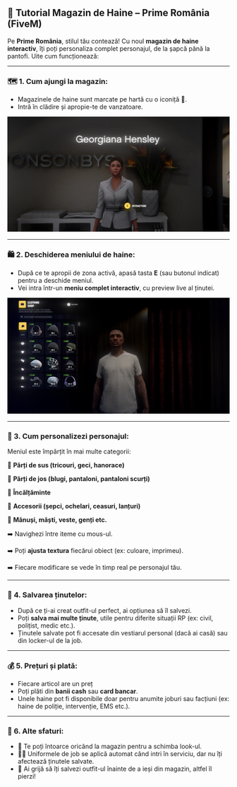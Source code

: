 ## 👕 Tutorial Magazin de Haine – Prime România (FiveM)

Pe **Prime România**, stilul tău contează! Cu noul **magazin de haine interactiv**, îți poți personaliza complet personajul, de la șapcă până la pantofi. Uite cum funcționează:

---

### 🗺️ 1. Cum ajungi la magazin:

* Magazinele de haine sunt marcate pe hartă cu o iconiță 👕.
* Intră în clădire și apropie-te de vanzatoare.

![HAINE](/public/img/haine1.png)

---

### 🛍️ 2. Deschiderea meniului de haine:

* După ce te apropii de zona activă, apasă tasta **E** (sau butonul indicat) pentru a deschide meniul.
* Vei intra într-un **meniu complet interactiv**, cu preview live al ținutei.

![HAINE](/public/img/haine3.png)


---

### 🎽 3. Cum personalizezi personajul:

Meniul este împărțit în mai multe categorii:

🔹 **Părți de sus (tricouri, geci, hanorace)**

🔹 **Părți de jos (blugi, pantaloni, pantaloni scurți)**

🔹 **Încălțăminte**

🔹 **Accesorii (șepci, ochelari, ceasuri, lanțuri)**

🔹 **Mănuși, măști, veste, genți etc.**

➡️ Navighezi între iteme cu mous-ul.

➡️ Poți **ajusta textura** fiecărui obiect (ex: culoare, imprimeu).

➡️ Fiecare modificare se vede în timp real pe personajul tău.

---

### 💾 4. Salvarea ținutelor:

* După ce ți-ai creat outfit-ul perfect, ai opțiunea să îl salvezi.
* Poți **salva mai multe ținute**, utile pentru diferite situații RP (ex: civil, polițist, medic etc.).
* Ținutele salvate pot fi accesate din vestiarul personal (dacă ai casă) sau din locker-ul de la job.

---

### 💰 5. Prețuri și plată:

* Fiecare articol are un preț 
* Poți plăti din **banii cash** sau **card bancar**.
* Unele haine pot fi disponibile doar pentru anumite joburi sau facțiuni (ex: haine de poliție, intervenție, EMS etc.).

---

### 👔 6. Alte sfaturi:

* 🔁 Te poți întoarce oricând la magazin pentru a schimba look-ul.
* 👮‍♂️ Uniformele de job se aplică automat când intri în serviciu, dar nu îți afectează ținutele salvate.
* 🎒 Ai grijă să îți salvezi outfit-ul înainte de a ieși din magazin, altfel îl pierzi!
